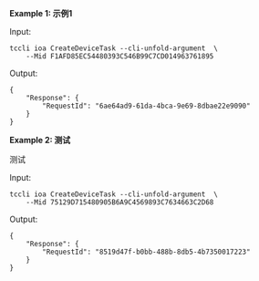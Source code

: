 **Example 1: 示例1**



Input: 

```
tccli ioa CreateDeviceTask --cli-unfold-argument  \
    --Mid F1AFD85EC54480393C546B99C7CD014963761895
```

Output: 
```
{
    "Response": {
        "RequestId": "6ae64ad9-61da-4bca-9e69-8dbae22e9090"
    }
}
```

**Example 2: 测试**

测试

Input: 

```
tccli ioa CreateDeviceTask --cli-unfold-argument  \
    --Mid 75129D715480905B6A9C4569893C7634663C2D68
```

Output: 
```
{
    "Response": {
        "RequestId": "8519d47f-b0bb-488b-8db5-4b7350017223"
    }
}
```

